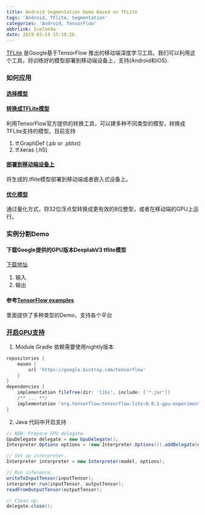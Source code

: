 ```yaml
---
title: Android Segmentation Demo Based on TFLite
tags: 'Android, TFlite, Segmentation'
categories: 'Android, TensorFlow'
abbrlink: 1ce7ae9a
date: 2019-03-24 15:10:26
---
```

[TFLite](https://www.tensorflow.org/lite) 是Google基于TensorFlow 推出的移动端深度学习工具。我们可以利用这个工具，将训练好的模型部署到移动端设备上，支持(Android和iOS).

### 如何应用

#### [选择模型](https://www.tensorflow.org/lite/devguide#1_choose_a_model)


#### [转换成TFLite模型](https://www.tensorflow.org/lite/devguide#2_convert_the_model_format)
利用TensorFlow官方提供的转换工具，可以建多种不同类型的模型，转换成TFLite支持的模型。目前支持
1. tf.GraphDef (.pb or .pbtxt)
2. tf.keras (.h5)


#### [部署到移动端设备上](https://www.tensorflow.org/lite/devguide#3_use_the_tensorflow_lite_model_for_inference_in_a_mobile_app)
将生成的.tflite模型部署到移动端或者嵌入式设备上。

#### [优化模型](https://www.tensorflow.org/lite/devguide#4_optimize_your_model_optional)
通过量化方式，将32位浮点型转换成更有效的8位整型，或者在移动端的GPU上运行。


### 实例分割Demo

#### 下载Google提供的GPU版本DeeplabV3 tflite模型

[下载地址](https://storage.googleapis.com/download.tensorflow.org/models/tflite/gpu/deeplabv3_257_mv_gpu.tflite)

1. 输入
2. 输出

#### 参考[TensorFlow examples](https://github.com/tensorflow/examples)

里面提供了多种类型的Demo，支持各个平台


### [开启GPU支持](https://www.tensorflow.org/lite/performance/gpu_advanced)
1. Module Gradle 依赖需要使用nightly版本
```gradle
repositories {
    maven {
        url 'https://google.bintray.com/tensorflow'
    }
}
dependencies {
    implementation fileTree(dir: 'libs', include: ['*.jar'])
    /** ... **/
    implementation 'org.tensorflow:tensorflow-lite:0.0.1-gpu-experimental'
}
```
2. Java 代码中开启支持
```Java
// NEW: Prepare GPU delegate.
GpuDelegate delegate = new GpuDelegate();
Interpreter.Options options = (new Interpreter.Options()).addDelegate(delegate);

// Set up interpreter.
Interpreter interpreter = new Interpreter(model, options);

// Run inference.
writeToInputTensor(inputTensor);
interpreter.run(inputTensor, outputTensor);
readFromOutputTensor(outputTensor);

// Clean up.
delegate.close();
```
